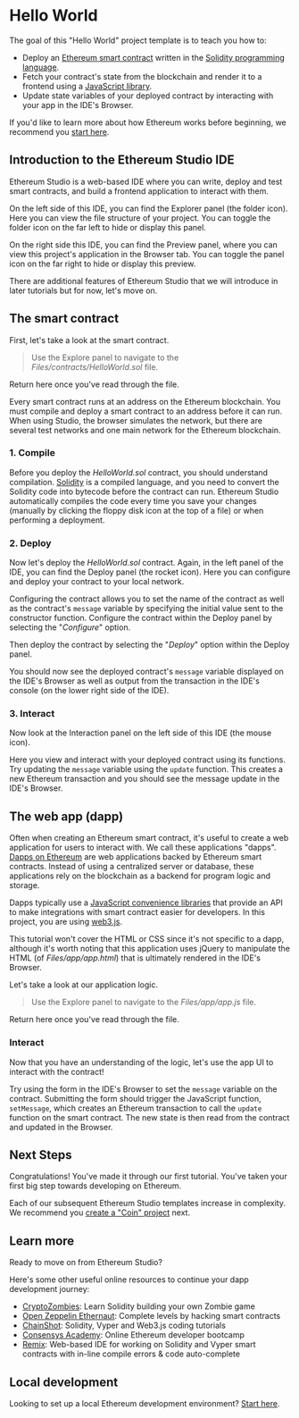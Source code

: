 # Hello World

The goal of this "Hello World" project template is to teach you how to:

-   Deploy an [Ethereum smart contract](https://ethereum.org/learn/#smart-contracts) written in the [Solidity programming language](https://ethereum.org/developers/#smart-contract-languages).
-   Fetch your contract's state from the blockchain and render it to a frontend using a [JavaScript library](https://ethereum.org/developers/#frontend-javascript-apis).
-   Update state variables of your deployed contract by interacting with your app in the IDE's Browser.

If you'd like to learn more about how Ethereum works before beginning, we recommend you [start here](https://ethereum.org/learn/).

## Introduction to the Ethereum Studio IDE

Ethereum Studio is a web-based IDE where you can write, deploy and test smart contracts, and build a frontend application to interact with them.

On the left side of this IDE, you can find the Explorer panel (the folder icon). Here you can view the file structure of your project. You can toggle the folder icon on the far left to hide or display this panel.

On the right side this IDE, you can find the Preview panel, where you can view this project's application in the Browser tab. You can toggle the panel icon on the far right to hide or display this preview.

There are additional features of Ethereum Studio that we will introduce in later tutorials but for now, let's move on.

<!-- TODO provide links to learn more. For support, go here. For documentation, go here. For a video tutorial, go here. -->

## The smart contract

First, let's take a look at the smart contract.

> Use the Explore panel to navigate to the _Files/contracts/HelloWorld.sol_ file.

Return here once you've read through the file.

<!-- TODO link to address explantion -->
<!-- TODO link to Ethereum networks explanation -->
Every smart contract runs at an address on the Ethereum blockchain. You must compile and deploy a smart contract to an address before it can run. When using Studio, the browser simulates the network, but there are several test networks and one main network for the Ethereum blockchain.

### 1. Compile

Before you deploy the _HelloWorld.sol_ contract, you should understand compilation. [Solidity](https://solidity.readthedocs.io/en/latest/) is a compiled language, and you need to convert the Solidity code into bytecode before the contract can run. Ethereum Studio automatically compiles the code every time you save your changes (manually by clicking the floppy disk icon at the top of a file) or when performing a deployment.

### 2. Deploy

Now let's deploy the _HelloWorld.sol_ contract. Again, in the left panel of the IDE, you can find the Deploy panel (the rocket icon). Here you can configure and deploy your contract to your local network.

Configuring the contract allows you to set the name of the contract as well as the contract's `message` variable by specifying the initial value sent to the constructor function. Configure the contract within the Deploy panel by selecting the "_Configure_" option.

Then deploy the contract by selecting the "_Deploy_" option within the Deploy panel.

You should now see the deployed contract's `message` variable displayed on the IDE's Browser as well as output from the transaction in the IDE's console (on the lower right side of the IDE).

### 3. Interact

Now look at the Interaction panel on the left side of this IDE (the mouse icon).

Here you view and interact with your deployed contract using its functions. Try updating the `message` variable using the `update` function. This creates a new Ethereum transaction and you should see the message update in the IDE's Browser.

## The web app (dapp)

Often when creating an Ethereum smart contract, it's useful to create a web application for users to interact with. We call these applications "dapps". [Dapps on Ethereum](https://ethereum.org/dapps/) are web applications backed by Ethereum smart contracts. Instead of using a centralized server or database, these applications rely on the blockchain as a backend for program logic and storage.

Dapps typically use a [JavaScript convenience libraries](https://ethereum.org/developers/#frontend-javascript-apis) that provide an API to make integrations with smart contract easier for developers. In this project, you are using [web3.js](https://web3js.readthedocs.io/en/v1.2.8/).

This tutorial won't cover the HTML or CSS since it's not specific to a dapp, although it's worth noting that this application uses jQuery to manipulate the HTML (of _Files/app/app.html_) that is ultimately rendered in the IDE's Browser.

Let's take a look at our application logic.

> Use the Explore panel to navigate to the _Files/app/app.js_ file.

Return here once you've read through the file.

### Interact

Now that you have an understanding of the logic, let's use the app UI to interact with the contract!

Try using the form in the IDE's Browser to set the `message` variable on the contract. Submitting the form should trigger the JavaScript function, `setMessage`, which creates an Ethereum transaction to call the `update` function on the smart contract. The new state is then read from the contract and updated in the Browser.

## Next Steps

Congratulations! You've made it through our first tutorial. You've taken your first big step towards developing on Ethereum.

Each of our subsequent Ethereum Studio templates increase in complexity. We recommend you [create a "Coin" project](https://studio.ethereum.org/) next.

## Learn more

Ready to move on from Ethereum Studio?

Here's some other useful online resources to continue your dapp development journey:

-   [CryptoZombies](https://cryptozombies.io/): Learn Solidity building your own Zombie game
-   [Open Zeppelin Ethernaut](https://ethernaut.openzeppelin.com/): Complete levels by hacking smart contracts
-   [ChainShot](https://www.chainshot.com/): Solidity, Vyper and Web3.js coding tutorials
-   [Consensys Academy](https://consensys.net/academy/bootcamp/): Online Ethereum developer bootcamp
-   [Remix](https://remix.ethereum.org/): Web-based IDE for working on Solidity and Vyper smart contracts with in-line compile errors & code auto-complete

## Local development

Looking to set up a local Ethereum development environment? [Start here](https://ethereum.org/developers/#developer-tools).
